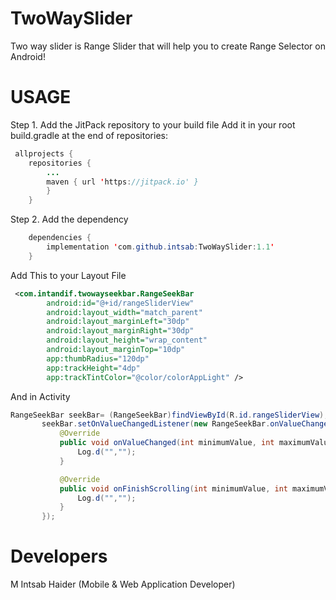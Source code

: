 # TwoWaySlider
Two way slider is Range Slider that will help you to create Range Selector on Android!

<h1>USAGE</h1>

Step 1. Add the JitPack repository to your build file
Add it in your root build.gradle at the end of repositories:

```java
 allprojects {
 	repositories {
		...
		maven { url 'https://jitpack.io' }
		}
	}
```
	
Step 2. Add the dependency
  
```java
	dependencies {
		implementation 'com.github.intsab:TwoWaySlider:1.1'
	}
``` 
Add This to your Layout File

```XML
 <com.intandif.twowayseekbar.RangeSeekBar
        android:id="@+id/rangeSliderView"
        android:layout_width="match_parent"
        android:layout_marginLeft="30dp"
        android:layout_marginRight="30dp"
        android:layout_height="wrap_content"
        android:layout_marginTop="10dp"
        app:thumbRadius="120dp"
        app:trackHeight="4dp"
        app:trackTintColor="@color/colorAppLight" />
``` 
And in Activity 
 ```java
 RangeSeekBar seekBar= (RangeSeekBar)findViewById(R.id.rangeSliderView);
        seekBar.setOnValueChangedListener(new RangeSeekBar.onValueChangedListener() {
            @Override
            public void onValueChanged(int minimumValue, int maximumValue) {
                Log.d("","");
            }

            @Override
            public void onFinishScrolling(int minimumValue, int maximumValue) {
                Log.d("","");
            }
        });
``` 
 <h1>Developers</h1>
 M Intsab Haider (Mobile & Web Application Developer)</br>
